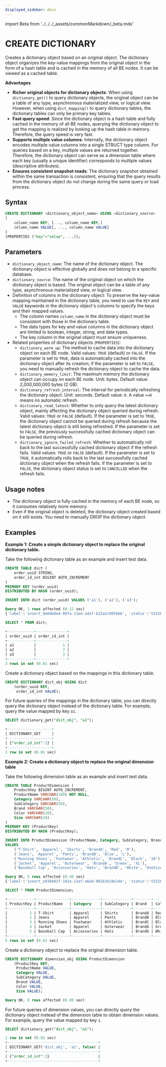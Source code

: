 ```yaml
---
displayed_sidebar: docs
---
```


import Beta from '../../../_assets/commonMarkdown/_beta.mdx'

# CREATE DICTIONARY

<Beta />

Creates a dictionary object based on an original object. The dictionary object organizes the key-value mappings from the original object in the form of a hash table and is cached in the memory of all BE nodes. It can be viewed as a cached table.

**Advantages**

- **Richer original objects for dictionary objects**: When using  `dictionary_get()` to query dictionary objects, the original object can be a table of any type, asynchronous materialized view, or logical view. However, when using `dict_mapping()` to query dictionary tables, the dictionary tables can only be primary key tables.
- **Fast query speed**: Since the dictionary object is a hash table and fully cached in the memory of all BE nodes, querying the dictionary object to get the mapping is realized by looking up the hash table in memory. Therefore, the query speed is very fast.
- **Supports multiple value columns**: Internally, the dictionary object encodes multiple value columns into a single STRUCT type column. For  queries based on a key, multiple values are returned together. Therefore, the dictionary object can serve as a dimension table where each key (usually a unique identifier) corresponds to multiple values (descriptive attributes).
- **Ensures consistent snapshot reads**: The dictionary snapshot obtained within the same transaction is consistent, ensuring that the query results from the dictionary object do not change during the same query or load process.

## Syntax

```SQL
CREATE DICTIONARY <dictionary_object_name> USING <dictionary_source>
(
    column_name KEY, [..., column_name KEY,]
    column_name VALUE[, ..., column_name VALUE]
)
[PROPERTIES ("key"="value", ...)];
```

## Parameters

- `dictionary_object_name`: The name of the dictionary object. The dictionary object is effective globally and does not belong to a specific database.
- `dictionary_source`: The name of the original object on which the dictionary object is based. The original object can be a table of any type, asynchronous materialized view, or logical view.
- Definition of columns in the dictionary object: To preserve the key-value mapping maintained in the dictionary table, you need to use the `KEY` and `VALUE` keywords in the dictionary object's columns to specify the keys and their mapped values.
  - The column names `column_name` in the dictionary object must be consistent with those in the dictionary table.
  - The data types for key and value columns in the dictionary object are limited to boolean, integer, string, and date types.
  - The key column in the original object must ensure uniqueness.
- Related properties of dictionary objects (`PROPERTIES`):
  - `dictionary_warm_up`: The method to cache data into the dictionary object on each BE node. Valid values: `TRUE` (default) or `FALSE`. If the parameter is set to `TRUE`, data is automatically cached into the dictionary object after its creation; if the parameter is set to `FALSE`, you need to manually refresh the dictionary object to cache the data.
  - `dictionary_memory_limit`: The maximum memory the dictionary object can occupy on each BE node. Unit: bytes. Default value: 2,000,000,000 bytes (2 GB).
  - `dictionary_refresh_interval`: The interval for periodically refreshing the dictionary object. Unit: seconds. Default value: `0`. A value `<=0` means no automatic refresh.
  - `dictionary_read_latest`: Whether to only query the latest dictionary object, mainly affecting the dictionary object queried during refresh. Valid values: `TRUE` or `FALSE` (default). If the parameter is set to `TRUE`, the dictionary object cannot be queried during refresh because the latest dictionary object is still being refreshed. If the parameter is set to `FALSE`, the previously successfully cached dictionary object can be queried during refresh.
  - `dictionary_ignore_failed_refresh`: Whether to automatically roll back to the last successfully cached dictionary object if the refresh fails. Valid values: `TRUE` or `FALSE` (default). If the parameter is set to `TRUE`, it automatically rolls back to the last successfully cached dictionary object when the refresh fails. If the parameter is set to `FALSE`, the dictionary object status is set to `CANCELLED` when the refresh fails.

## Usage notes

- The dictionary object is fully cached in the memory of each BE node, so it consumes relatively more memory.
- Even if the original object is deleted, the dictionary object created based on it still exists. You need to manually DROP the dictionary object.

## Examples

**Example 1: Create a simple dictionary object to replace the original dictionary table.**

Take the following dictionary table as an example and insert test data.

```sql
CREATE TABLE dict (
    order_uuid STRING,
    order_id_int BIGINT AUTO_INCREMENT 
)
PRIMARY KEY (order_uuid)
DISTRIBUTED BY HASH (order_uuid);
```

```sql
INSERT INTO dict (order_uuid) VALUES ('a1'), ('a2'), ('a3');
```

```sql
Query OK, 3 rows affected (0.12 sec)
{'label':'insert_9e60b0e4-89fa-11ee-a41f-b22a2c00f66b', 'status':'VISIBLE', 'txnId':'15029'}
```

```sql
SELECT * FROM dict;
```

```sql
+------------+--------------+
| order_uuid | order_id_int |
+------------+--------------+
| a1         |            1 |
| a2         |            2 |
| a3         |            3 |
+------------+--------------+
3 rows in set (0.01 sec)
```

Create a dictionary object based on the mappings in this dictionary table.

```sql
CREATE DICTIONARY dict_obj USING dict
    (order_uuid KEY,
     order_id_int VALUE);
```

For future queries of the mappings in the dictionary table, you can directly query the dictionary object instead of the dictionary table. For example, query the value mapped by key `a1`.

```sql
SELECT dictionary_get("dict_obj", "a1");
```

```sql
+--------------------+
| DICTIONARY_GET     |
+--------------------+
| {"order_id_int":1} |
+--------------------+
1 row in set (0.01 sec)
```

**Example 2: Create a dictionary object to replace the original dimension table**

Take the following dimension table as an example and insert test data.

```sql
CREATE TABLE ProductDimension (
    ProductKey BIGINT AUTO_INCREMENT,
    ProductName VARCHAR(100) NOT NULL,
    Category VARCHAR(50),
    SubCategory VARCHAR(50),
    Brand VARCHAR(50),
    Color VARCHAR(20),
    Size VARCHAR(20)
)
PRIMARY KEY (ProductKey)
DISTRIBUTED BY HASH (ProductKey);
```

```sql
INSERT INTO ProductDimension (ProductName, Category, SubCategory, Brand, Color, Size)
VALUES
    ('T-Shirt', 'Apparel', 'Shirts', 'BrandA', 'Red', 'M'),
    ('Jeans', 'Apparel', 'Pants', 'BrandB', 'Blue', 'L'),
    ('Running Shoes', 'Footwear', 'Athletic', 'BrandC', 'Black', '10'),
    ('Jacket', 'Apparel', 'Outerwear', 'BrandA', 'Green', 'XL'),
    ('Baseball Cap', 'Accessories', 'Hats', 'BrandD', 'White', 'OneSize');
```

```sql
Query OK, 5 rows affected (0.48 sec)
{'label':'insert_e938481f-181e-11ef-a6a9-00163e19e14e', 'status':'VISIBLE', 'txnId':'50'}
```

```sql
SELECT * FROM ProductDimension;
```

```sql
+------------+---------------+-------------+-------------+--------+-------+---------+
| ProductKey | ProductName   | Category    | SubCategory | Brand  | Color | Size    |
+------------+---------------+-------------+-------------+--------+-------+---------+
|          1 | T-Shirt       | Apparel     | Shirts      | BrandA | Red   | M       |
|          2 | Jeans         | Apparel     | Pants       | BrandB | Blue  | L       |
|          3 | Running Shoes | Footwear    | Athletic    | BrandC | Black | 10      |
|          4 | Jacket        | Apparel     | Outerwear   | BrandA | Green | XL      |
|          5 | Baseball Cap  | Accessories | Hats        | BrandD | White | OneSize |
+------------+---------------+-------------+-------------+--------+-------+---------+
5 rows in set (0.02 sec)
```

Create a dictionary object to replace the original dimension table.

```sql
CREATE DICTIONARY dimension_obj USING ProductDimension 
    (ProductKey KEY,
     ProductName VALUE,
     Category VALUE,
     SubCategory VALUE,
     Brand VALUE,
     Color VALUE,
     Size VALUE);
```

```sql
Query OK, 0 rows affected (0.00 sec)
```

For future queries of dimension values, you can directly query the dictionary object instead of the dimension table to obtain dimension values. For example, query the value mapped by key `1`.

```sql
SELECT dictionary_get("dict_obj", "a1");
```

```sql
1 row in set (0.01 sec)
+-----------------------------------------+
| DICTIONARY_GET('dict_obj', 'a1', false) |
+-----------------------------------------+
| {"order_id_int":1}                      |
+-----------------------------------------+
```
